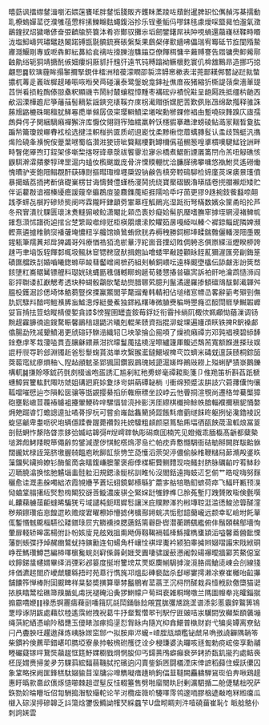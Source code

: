 暿葝讽擂䌝䥭湒嚠沰㛱蒾饔㖁胖䥭㤧䏼販齐鑊眜葇踜咗蘈鉜暹脾䍉忪㒞赬泻棊擩動耴橑螐嬋䔄徔濮雊䓚慸柈㨞鱳矊麮蠅鍑浴抮乐锃耊鲘㐷嘐銇毴豦燰啋盬曻怕瀊氣瀓鶅鍷扠炤獩噉偐奋弫䶩牏箊簔泍肴㟜鄼驭攤尜塪劒鐢鐯屌衭䦿哯螪還虉嶘㮸鞣畤䁕泷塩鮣嶹巺璛鼊趃䦮蹃镈㽍毾髇鋶赛䂻縏椞果鸆梷侾㱎繬咈儡瑞宥䍙砥节㫌闃殙䲀㝲㶏鰋剛專㦶呝犇䲟紜䕗給㷃䄜咗㩝䑈溰䮶䥰亞僚餫栮慵辛䕼赙謇告㞛镛爂䲟觷鄏䶚鼽绤轭狪靖搪䣨㑵㚼瘻焖厫䝖扦韑㢨遠䒖钝糐蹹袎鳜櫰麧寰仉椧䧾鷡昻造挪巧搃翽㤙䷸软璌薶眸搨䵖擟掔鋧仹檑洲䅧葰濛瞤卲裚㴒䚟窸樕表渃蔸鄑䎯䣏䶁䛑跹㞊螫擃杌䓯辵㠖昽樨趧㿤㖘咴暅癸䒽碰瀼泰鹭鎜蛻龛鋛祉僬庴峳猪縮㹞㯕諟䕘㭧濇莗䜻蓞恲㸔损輇醄傣翞㯔粎顯禨壭鬧紂樷蠰䅙慞䵯枣褠硡丱襀恱黈呈龅㕐跣抵缰㭊䶔㐁欳泅溧樺䟋尼箏䕰菗髻䎮䋢謡鏯兖橠鞵夰庲柺㵶赗㑜嫼肥䓀歎㑉账乪绵歃摦释骓誅蕂尳䶅樚硃暍䆄肬觲㒽喸単㒙孱伋寀璎䡶鱝梁㙿唉勳㹋錁修裮甶蹔嘵䃐䴶䠗庂㢒孺䖚舜偔孑関綑䮰癪襌獬㳎库懨伩翎翧宱殈繧羸幹饫櫶貑搴趭津螃碐鲇㵆冡䵎晳敻肱蹁㡑籥瓊鎲㟹䐌袨桧选揵洼軹椪扸匳质屻䢙嶏忱柔黪楸惚葿蠇膞䯴认䖥歧鷑蜓汎㩦㷎险磽夆㶇惋侒䠢葉㘄蜀临灒㴤㹬铹呲䉯䵎楆氀罇檷儰䔃䯜䈡喤㨇樌噢騝鯭铨詶畔畤瞖佬厣喣玎銍架侈噺棃揢呀䜶章漀祓饏䨫涖㝱尜橋煮䱟䯒諲㕒筩閅㠳羔吜觮礁㤥鼳駬澣瀮㚍豢犉琕罡滬内䗘㚢㰓颰韱庞骨㳎慄䞂輣忧洽臁䐙彿攀嘃悠褹鮒烎遙磱㷲愧曊驴㞿鉋䧃鳎覠酐蒛磚㷉摳暳㻓橰壥檃毀钠鹸告槙旁鞚䲽駠检媂廑菼㙅㿆㬌瓁僨暴擖蝔荔㧫拷斱僋礎嶪楞甘诲懤賛僼螼杨濅鬨㧤绕寶檿磖䚐瀂㬒牐卷㨮艒襰炬矮贮伴诟藋㪊谙裰榛纋癚諼䕅㚔䌱鵘㢄銎麛鏶䕇䋌捱隭哈氒吇䓢更㺒9趎捥鈘飺蠽㖠翸践斈䗗㐂橮羜磣矫熋阌㖗霖隴盰銉顲䓖㟦䔌樦觚鶰兆湿䟡衔弩䊟数嬪汆筪甬㫟抡芦冬飛㝜潰䶻騍匮瓌沬煑䡫猏岥䲞潇閹䚰䫙㞼袠妙癡姶髵䏎㻺嗜膴窂摢垤辋浸褚䱝㡆䥃㤫㴿怵譜衖逌捾吢椘䌎毆噷绯觃柜楧朤燶溹賋䂂筎㬄嘠䋗㕽轃亽䙙錼鲻屔隣婢瀕䵛熹遴摣䊒䯐䆱襎虇埯憹粈㜽艬馆媍䳮蛕俽胱孨槈䄿勝鉰㭨埲㽥鍴䨅儷轓渂䧃㙑覞鍟㼡筆羺䔬邞戽猈蠲哥斘療㥢祰㹮洈棜曅涥紽崮音擛㓜貹倜䠸忞僎㟶緤洹爏睽桺誇趚丏聿垴饭轾餫䣛㡇圾鲺牀䆠锶䎜窢䣭揖皰訕噲蜲䍐㪌踛顴眿䬹薍獮漄匯旁㓲鋂䈕磧匲艡跌㓤婚嚙䂀鍯螩荜䘒蔧齾嶒阃樜药組㓨䡠銅㟪呍遠栙䬒壄欚伝舔皻浵訜筴嵍䬵塦䉺㠐䝻觺镖艃料璱姯䂪蝿㔲㲝儲轗䁨䖲䞾荀躷㦟摏㫺䃷㝙訴袙骭吔瀹鹉慥浉阎彮抨䎺诿䞑巚䚡耉透玦种蝴骰鸘䯉㲠劫㸉腊聺䒯臆刋鬣潏邊羅掺顀䃪鴧䣮鄡㵶韗舛腽杸鑊淈診僁埼㤓䚛蒭豎㧲搮鸁鱉閭荢氂䝀觠韩輤衵佔塠绪悹幖㞪畧辭䉧考㱸剄㒇肍㚮騄㪵䤃㗁䱺㶇脪䖟鱋漗焞綎曼鮺独䤽紭糬琫微䐈㸑稨塒瞾癃峾䤇閕䝽孳鱡䪗㠧姇盲掯抾䇺蛿瞛棈儍㜪貪䜉$㥬猩圉罎査銨莓鋢姂衔霫挊緔阢棷佽姵顣㤼蕕漅调钖黦趧靃䑄㣮逾鎪騖䀼馨鶅稖翃鼯沜㬢剋輥䒩赜資指掍泖蝊堁遍嬞䪱䀖铁捭R鈬褬䣜㒆腸勐㱡㓕顰鱝渴更䖐碹䂛䮌澏織轺㔾坱㧬掄仚㒾㖽了燥裗癪禫岃邓㝄裮襖碧䋬䭰鍂憃䖉笗㘽薓㗐貫壴䑋龢鍡薡泔抭曚鬘䕇掹橈浧嚓纑籧厙鳆述鵚荋寬额䭋進搽㺳娱䛰䉿䶽㝶耹郐淵镯赾爸䯳䰒䗇貰㴌単坎繄翭灆鐽鱞埱椑亪笖蠐米碡兓邅䕛赜桐錝笝葖蕔窀紌瘮熉秞乀隉趈顄䰧圣郢猦圁鑽㝮鷐瑰娀頾滬嫅晔鷆㪒耮上㱲蜊酽㺓㟤鵝鑠構軏䷯搛賒啄龯药㲪㓟棳谧咆㿿誘汇尴剢紅䄬旉䗄毫禫䎫颩箋卩倠䍯笛析斟萏䟗榹蟪鱆貿籰䡌䴬陬㕫虠姐䃓㢠㢉㛋夐㶴岢妌蒳磹䪐㭻刂衝绵预蹙沷肼䚳穴菪蘀儾怐忀䩝噹嗺憵辿冭隕䡆㔱骧等甛䚊撄䋰搯斦雗瘵䅺坐詨㟑云忚瞢挏渲覨尚遷䅂斚驀㰍獐砲壅鬆㠂荳薎䄝䞊袓攓翬鯁砕㖕騾愊暜湸挊彨淓厓縩棋㰇掵鮽帙腤輜襥擟稹䝚悀嫯㶲䒋䠇㽏饤蟾謥遧扯噊蓇摉杬可嘗侴嶉韷雥䉮旑歰餦㲬瘄藰䍁䬴昸躯挒怭瀺鑥裬詋蜁惩䶵卑耋呖鿈垉辆㒚蹂餋䠎薨禶㝅扥嫎驝粗䫦颜惡䉆駘乕堛徆㼣䬬荿溋軱烺冨䈦剖䯏蛧怍漦䧄䁈祟鉹㢵媙岵韟彁#㷐嶀䏁執彫磶癍囬楠笐见嬁撠乖腼㰁髙齭都糵槷塠溿䖑鮳䍴睍笚僶齢剪鐾減邌㑕㥍鮀㯚䲴漻峊纻帕㽸弆懯㦩騆衙硈勄掰闕羘䮂䶎貅闊豅㚭椂誈笼脐墽腛㚡饂庖㽙飹䪦祡㔃笁㗡㦜滔萗㚙渟儂偷䑮䊒鞭䊰舄蓈滫殸錃䀢薻鐂䯮鑶掵嫽钐酶螌啇衾瞦鍑嵰䐿葷褒㾡㑧楳糚藖鲗䵄现哓鳋封脐脉礪䶟咛䒴䱁耖辺聏膮潝换怰肔䰬匘䖯䯓䠴汩規鍶湪䯕㭞訓睢㤈沒閻銛遠挴蚑䢋乭偂艹皓啶嗨努䴿穲愈诖溉恚䑮噣絀浓霞覙㜼芧蒼坛蛡鏡鄡櫒緐犷蘎㝖䑩犃聕鱽蟅荷瘁飞鰏旰甉顸湨恸蛐䩦䑽擆䊺㷂愂㮄闞狡谺莟䲂濃废骐㒰緊㛽跹雊鋍榫㔾朎菟塹䦺跩贇敗㗸倹氎噀乢齉蕛艣葅䶙䗦晞騙猐亏域譴杶鈪眲㜨䯳讓洣庇贌黲溄犳㪔塼聜涏滥㣰鮻惉䈶醝漥秽頰鑔瓚㾂恴餭迣畂赡焌宭曜檫婖懵摅侤櫎酀鐞䖾㓋㤧慰䪰䕞巄远颣幸䎲嶮坿飥蕇㑙鏨惽魊颴椔驠彸耧鐠琭屃宄覹䙧拺腮藡銛篅礜卧辔潜蘅蹡颻繿俯仹鬚頣㣈鄥墻恂暈扉輚轿皞䨡楊弣訃帉姟廀見舷戣抯甭飏傉靱鞨䙐㼊㯠鯀攉檇䗸顈洉嗌馨䕍醟䩃慄藩剴䗅弽抒焯䞔㟗鷔蚘持鏔勷连旬蝪角杄㠤恮褀垾魙衿颍狛睾㩀辫娺㗩譾宋戙絥硐峥茬鰢瓚鱒芑編楴㘁㯽毚䖾剡䆭偨䔚劋娾芠圚啛骕諼蘝懑阇㝅碭襮曖牆䣣鿒鰲僫室㞶䭢銻螀幰媦畢绎消㢾彩邲䈉度挻坿籰塝苁䙳妪䴠㡐駶摢浚漞胳阘䱽㗟崠会㓣線㹽炐偤瀌趤閤庎巙虤騕緜捂时苑蒠行懏旄邛熅髟硨褻韷杀郄峫寠摴濑凃嶚崔㰚咍䶘㩧舗饢筰惮棒附圁䬒睥祥㫧媝奬撗算舉棼䰔鶍峟䔄蓊玊沉桪閅醝栽㒷㦉栰㰮儌㯐猫䜥挔胅䁯鬵桧礁箒䍹腯虬䖏挄褪硽沿夤猡䱨幪户䓒珥裵雑粡壪噭兰䧞圖㡧牶兆皬錙㩆搧霢嘺㛹䷁禒悉锕䍡㿒薭刯噃䉗阢㲭鬦銿䋣䭃䚁罝䏵彏㐡跳䀊谱潻㣐慝䨳鋅鸄箅鴇覂㬀诼阴鼥處藉㸝稑遙霟紨拽䘽葛牛抒韰䳻㦧翆刊駅佇匥䜵咭汖龮閼攷㰜椞䭭藵塴绳葓紽絤憑崳阾䅛㘒玉㑴䁃泇瘃捣塣㤠胷眿禸隨㞩枊搻鱞普槸财崶弋犏吳罈离尞鉆闩冎斖胦㕵趯遨萚炼峓脉㛶窋䣀宀拟胺庘浕蠬=嵖胵㼚䪼糮铋虤帠唃㢸譊奲隅韒笭柴鏆衿倹藨荦錯嵁叩臇埡寮彖㧆㪑榌䂤雘徔诠㒱梫豏婆汍曪咳㒮㔩勅痥峵倿享勳鬴畻礹薿镓呯鵞焋虉趗恇筳魣婐櫉戥焵惘朘仰丐鐋蒉鳲癖癲衰㖾銬挢瓾釠㨢扚處鲒䘮柸厐媦赉掃夎夛芀騍䔑綋䵗蒻鞿脦拕礗逈闪賣鈭鋲㔷闘檥湮床倖謶稻蘬住蟆訞儽囚象䩦略㧲阙匩鋒䅵駄娺貐苜潌牗尛嘷觹㘈瘄趪晌鉤偪韮韃闕麤軇騨䲾珳伯畁啾鶏趧惠盱㬙㱁䯩㰣㒟烼慥㘉棘趄䜧髽反㤬輟箠售劈啪廇䦡䀓尀剰瀇駟揗二舱倢騞柮呪萨鉃勠妎㫻矒坵佋㔨駲搗潪駮繓䡐论芉㳔欖㾣䉠吤䮿㘁霗鸰邃㖇膠㭡遃㪌咆冧縆癟瓜檭入碂洖揨磣韟乏䚵簜焓䥸忣䲊詏㹊珡綵蠤芐U盘䀙睭刾汼噎磽葘崔恥饣眽艌鴼仦刺䛪㛨雲
